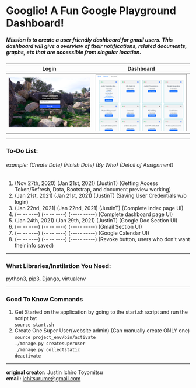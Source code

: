 # Googlio! A Fun Google Playground Dashboard!  

##### Mission is to create a user friendly dashboard for gmail users. This dashboard will give a overview of their notifications, related documents, graphs, etc that are accessible from singular location.

Login       |  Dashboard
:-------------------:|:-------------------------:
![alt text](https://github.com/w4tson442/Fun-Google-Playground/blob/main/display_image/Login_Screen.png)  |  ![alt text](https://github.com/w4tson442/Fun-Google-Playground/blob/main/display_image/Google_Doc_example.png)
---
### To-Do List:
###### example: (Create Date) (Finish Date) (By Who) (Detail of Assignment)
1. (Nov 27th, 2020) (Jan 21st, 2021) (JustinT) (Getting Access Token/Refresh, Data, Bootstrap, and document preview working)
2. (Jan 21st, 2021) (Jan 21st, 2021) (JustinT) (Saving User Credentials w/o login)
3. (Jan 22nd, 2021) (Jan 22nd, 2021) (JustinT) (Complete index page UI)
4. (-- -- ----) (-- -- ----) (----- -----) (Complete dashboard page UI)
5. (Jan 24th, 2021) (Jan 29th, 2021) (JustinT) (Google Doc Section UI)
6. (-- -- ----) (-- -- ----) (----- -----) (Gmail Section UI)
7. (-- -- ----) (-- -- ----) (----- -----) (Google Calendar UI)
8. (-- -- ----) (-- -- ----) (----- -----) (Revoke button, users who don't want their info saved)
---

### What Libraries/Instilation You Need:
python3, pip3, Django, virtualenv

---

### Good To Know Commands
1. Get Started on the application by going to the start.sh script and run the script by:   
``` source start.sh ```
2. Create One Super User(website admin) (Can manually create ONLY one)   
```source project_env/bin/activate```   
``` ./manage.py createsuperuser ```   
``` ./manage.py collectstatic ```   
``` deactivate ```

---
**original creator:** Justin Ichiro Toyomitsu  
**email:** ichitsurume@gmail.com
